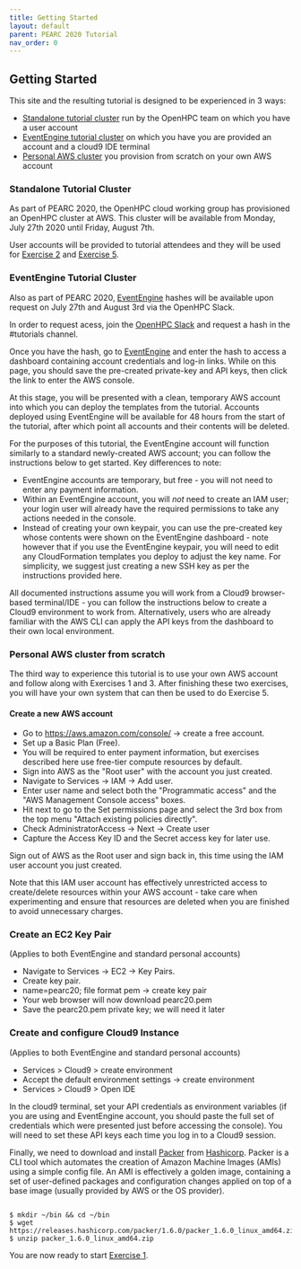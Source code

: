 ```yaml
---
title: Getting Started 
layout: default
parent: PEARC 2020 Tutorial
nav_order: 0
---
```


## Getting Started


This site and the resulting tutorial is designed to be experienced in 3 ways:
* [Standalone tutorial cluster](#standalone-tutorial-cluster) run by the OpenHPC team on which you have a user account
* [EventEngine tutorial cluster](#eventengine-tutorial-cluster) on which you have you are provided an account and a cloud9 IDE terminal
* [Personal AWS cluster](#personal-aws-cluster-from-scratch) you provision from scratch on your own AWS account 

### Standalone Tutorial Cluster

As part of PEARC 2020, the OpenHPC cloud working group has provisioned an OpenHPC cluster at AWS. 
This cluster will be available from Monday, July 27th 2020 until Friday, August 7th.

User accounts will be provided to tutorial attendees and they will be used for [Exercise 2](exercise2.html) and [Exercise 5](exercise5.html).


### EventEngine Tutorial Cluster

Also as part of PEARC 2020,
[EventEngine](https://dashboard.eventengine.run/login) hashes will be available
upon request on July 27th and August 3rd via the OpenHPC Slack. 

In order to request acess, join the [OpenHPC
Slack](https://join.slack.com/t/openhpc/shared_invite/enQtODAyNTgyMTUyNDUwLWIyMjc5MmJlMjJlY2ExNzYyYzcyN2M3OTkyMTcwOWI4YzlkMmEyMzIzODZhYzIxYzIwZDE2NWEyNmMzNzVhMTY)
and request a hash in the #tutorials channel.

Once you have the hash, go to [EventEngine](https://dashboard.eventengine.run/login) and enter the hash to access a dashboard containing account credentials and log-in links. While on this page, you should save the pre-created private-key and API keys, then click the link to enter the AWS console.

At this stage, you will be presented with a clean, temporary AWS account into which you can deploy the templates from the tutorial. Accounts deployed using EventEngine will be available for 48 hours from the start of the tutorial, after which point all accounts and their contents will be deleted.

For the purposes of this tutorial, the EventEngine account will function similarly to a standard newly-created AWS account; you can follow the instructions below to get started. Key differences to note:

* EventEngine accounts are temporary, but free - you will not need to enter any payment information.
* Within an EventEngine account, you will *not* need to create an IAM user; your login user will already have the required permissions to take any actions needed in the console.
* Instead of creating your own keypair, you can use the pre-created key whose contents were shown on the EventEngine dashboard - note however that if you use the EventEngine keypair, you will need to edit any CloudFormation templates you deploy to adjust the key name. For simplicity, we suggest just creating a new SSH key as per the instructions provided here.

All documented instructions assume you will work from a Cloud9 browser-based terminal/IDE - you can follow the instructions below to create a Cloud9 environment to work from. Alternatively, users who are already familiar with the AWS CLI can apply the API keys from the dashboard to their own local environment.

### Personal AWS cluster from scratch

The third way to experience this tutorial is to use your own AWS account and follow along with Exercises 1 and 3. 
After finishing these two exercises, you will have your own system that can then be used to do Exercise 5.

#### Create a new AWS account

* Go to https://aws.amazon.com/console/ -> create a free account.
* Set up a Basic Plan (Free).
* You will be required to enter payment information, but exercises described here use free-tier compute resources by default.
* Sign into AWS as the "Root user" with the account you just created.
* Navigate to Services -> IAM -> Add user.
* Enter user name and select both the "Programmatic access" and the "AWS Management Console access" boxes.
* Hit next to go to the Set permissions page and select the 3rd box from the top menu "Attach existing policies directly".
* Check AdministratorAccess -> Next -> Create user
* Capture the Access Key ID and the Secret access key for later use.

Sign out of AWS as the Root user and sign back in, this time using the IAM user account you just created.

Note that this IAM user account has effectively unrestricted access to create/delete resources within your AWS account - take care when experimenting and ensure that resources are deleted when you are finished to avoid unnecessary charges.

### Create an EC2 Key Pair

(Applies to both EventEngine and standard personal accounts)

* Navigate to Services -> EC2 -> Key Pairs.
* Create key pair.
* name=pearc20; file format pem -> create key pair
* Your web browser will now download pearc20.pem
* Save the pearc20.pem private key; we will need it later

### Create and configure Cloud9 Instance

(Applies to both EventEngine and standard personal accounts)

* Services > Cloud9 > create environment
* Accept the default environment settings -> create environment
* Services > Cloud9 > Open IDE

In the cloud9 terminal, set your API credentials as environment variables (if you are using and EventEngine account, you should paste the full set of credentials which were presented just before accessing the console). You will need to set these API keys each time you log in to a Cloud9 session.

Finally, we need to download and install [Packer](https://www.packer.io/) from [Hashicorp](https://www.hashicorp.com/). Packer is a CLI tool which automates the creation of Amazon Machine Images (AMIs) using a simple config file. An AMI is effectively a golden image, containing a set of user-defined packages and configuration changes applied on top of a base image (usually provided by AWS or the OS provider).

~~~

$ mkdir ~/bin && cd ~/bin
$ wget https://releases.hashicorp.com/packer/1.6.0/packer_1.6.0_linux_amd64.zip 
$ unzip packer_1.6.0_linux_amd64.zip

~~~

You are now ready to start [Exercise 1](exercise1.html).
